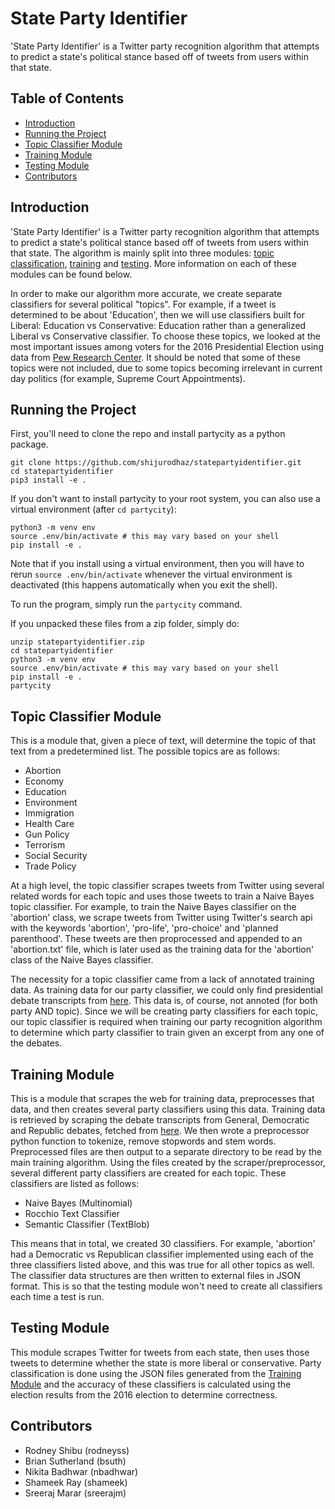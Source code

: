 # State Party Identifier
'State Party Identifier' is a Twitter party recognition algorithm that attempts to predict a state's political stance based off of tweets from users within that state.

## Table of Contents
* [Introduction](#introduction)
* [Running the Project](#running-the-project)
* [Topic Classifier Module](#topic-classifier-module)
* [Training Module](#training-module)
* [Testing Module](#testing-module)
* [Contributors](#contributors)


## Introduction
'State Party Identifier' is a Twitter party recognition algorithm that attempts to predict a state's political stance based off of tweets from users within that state. The algorithm is mainly split into three modules: [topic classification](#topic-classifier-module), [training](#training-module) and [testing](#testing-module). More information on each of these modules can be found below.

In order to make our algorithm more accurate, we create separate classifiers for several political "topics". For example, if a tweet is determined to be about 'Education', then we will use classifiers built for Liberal: Education vs Conservative: Education rather than a generalized Liberal vs Conservative classifier. To choose these topics, we looked at the most important issues among voters for the 2016 Presidential Election using data from [Pew Research Center](https://www.people-press.org/2016/07/07/4-top-voting-issues-in-2016-election/). It should be noted that some of these topics were not included, due to some topics becoming irrelevant in current day politics (for example, Supreme Court Appointments).


## Running the Project
First, you'll need to clone the repo and install partycity as a python package.
```
git clone https://github.com/shijurodhaz/statepartyidentifier.git
cd statepartyidentifier
pip3 install -e .
```
If you don't want to install partycity to your root system, you can also use a virtual environment (after `cd partycity`):
```
python3 -m venv env
source .env/bin/activate # this may vary based on your shell
pip install -e .
```
Note that if you install using a virtual environment, then you will have to rerun `source .env/bin/activate` whenever the virtual environment is deactivated (this happens automatically when you exit the shell).

To run the program, simply run the `partycity` command.

If you unpacked these files from a zip folder, simply do:
```
unzip statepartyidentifier.zip
cd statepartyidentifier
python3 -m venv env
source .env/bin/activate # this may vary based on your shell
pip install -e .
partycity
```


## Topic Classifier Module
This is a module that, given a piece of text, will determine the topic of that text from a predetermined list. The possible topics are as follows:

* Abortion
* Economy
* Education
* Environment
* Immigration
* Health Care
* Gun Policy
* Terrorism
* Social Security
* Trade Policy

At a high level, the topic classifier scrapes tweets from Twitter using several related words for each topic and uses those tweets to train a Naive Bayes topic classifier. For example, to train the Naive Bayes classifier on the 'abortion' class, we scrape tweets from Twitter using Twitter's search api with the keywords 'abortion', 'pro-life', 'pro-choice' and 'planned parenthood'. These tweets are then proprocessed and appended to an 'abortion.txt' file, which is later used as the training data for the 'abortion' class of the Naive Bayes classifier.

The necessity for a topic classifier came from a lack of annotated training data. As training data for our party classifier, we could only find presidential debate transcripts from [here](https://www.presidency.ucsb.edu/documents/presidential-documents-archive-guidebook/presidential-candidates-debates-1960-2016?fbclid=IwAR2xkzSTf8ygEfraZ-lac6ta-rDYya3jfmSKVZVMTWBWHDWAbkHcu2EwGc8). This data is, of course, not annoted (for both party AND topic). Since we will be creating party classifiers for each topic, our topic classifier is required when training our party recognition algorithm to determine which party classifier to train given an excerpt from any one of the debates. 


## Training Module
This is a module that scrapes the web for training data, preprocesses that data, and then creates several party classifiers using this data. Training data is retrieved by scraping the debate transcripts from General, Democratic and Republic debates, fetched from [here](https://www.presidency.ucsb.edu/documents/presidential-documents-archive-guidebook/presidential-candidates-debates-1960-2016?fbclid=IwAR2xkzSTf8ygEfraZ-lac6ta-rDYya3jfmSKVZVMTWBWHDWAbkHcu2EwGc8). We then wrote a preprocessor python function to tokenize, remove stopwords and stem words. Preprocessed files are then output to a separate directory to be read by the main training algorithm. Using the files created by the scraper/preprocessor, several different party classifiers are created for each topic. These classifiers are listed as follows:

* Naive Bayes (Multinomial)
* Rocchio Text Classifier
* Semantic Classifier (TextBlob)

This means that in total, we created 30 classifiers. For example, 'abortion' had a Democratic vs Republican classifier implemented using each of the three classifiers listed above, and this was true for all other topics as well. The classifier data structures are then written to external files in JSON format. This is so that the testing module won't need to create all classifiers each time a test is run.


## Testing Module
This module scrapes Twitter for tweets from each state, then uses those tweets to determine whether the state is more liberal or conservative. Party classification is done using the JSON files generated from the [Training Module](#training-module) and the accuracy of these classifiers is calculated using the election results from the 2016 election to determine correctness.


## Contributors
* Rodney Shibu (rodneyss)
* Brian Sutherland (bsuth)
* Nikita Badhwar (nbadhwar)
* Shameek Ray (shameek)
* Sreeraj Marar (sreerajm)
